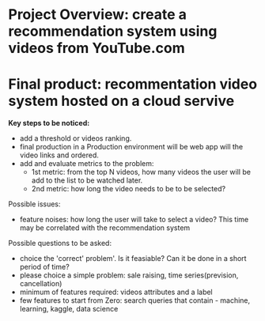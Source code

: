 # Project Overview: create a recommendation system using videos from YouTube.com
# Final product: recommentation video system hosted on a cloud servive 

**Key steps to be noticed:**
 - add a threshold or videos ranking.
 - final production in a Production environment will be web app will the video links and ordered.
 - add and evaluate metrics to the problem:
   - 1st metric: from the top N videos, how many videos the user will be add to the list to be watched later.
   - 2nd metric: how long the video needs to be to be selected?

Possible issues:
 - feature noises: how long the user will take to select a video?
   This time may be correlated with the recommendation system


Possible questions to be asked:
- choice the 'correct' problem'. Is it feasiable? Can it be done in a short period of time?
- please choice a simple problem: sale raising, time series(prevision, cancellation)
- minimum of features required: videos attributes and a label
- few features to start from Zero: search queries that contain - machine, learning, kaggle, data science
